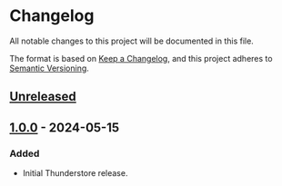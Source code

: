 # Changelog

All notable changes to this project will be documented in this file.

The format is based on [Keep a Changelog](https://keepachangelog.com/en/1.1.0/),
and this project adheres to [Semantic Versioning](https://semver.org/spec/v2.0.0.html).

## [Unreleased]

## [1.0.0] - 2024-05-15

### Added

- Initial Thunderstore release.

[unreleased]: https://github.com/SGG-Modding/SJSON-Plugin/compare/1.0.0...HEAD
[1.0.0]: https://github.com/SGG-Modding/SJSON-Plugin/compare/5206c9a5ea72317f2779ffc426540c7a3c55c418...1.0.0
